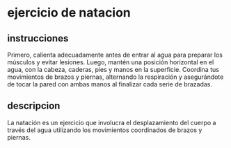 # ejercicio de natacion

## instrucciones 
Primero, calienta adecuadamente antes de entrar al agua para preparar los músculos y evitar lesiones. Luego, mantén una posición horizontal en el agua, con la cabeza, caderas, pies y manos en la superficie. Coordina tus movimientos de brazos y piernas, alternando la respiración y asegurándote de tocar la pared con ambas manos al finalizar cada serie de brazadas. 

## descripcion 
La natación es un ejercicio que involucra el desplazamiento del cuerpo a través del agua utilizando los movimientos coordinados de brazos y piernas.
